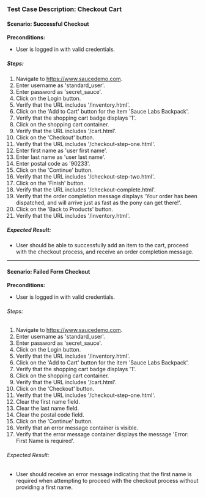 ### Test Case Description: Checkout Cart

#### Scenario: Successful Checkout

**Preconditions:**
- User is logged in with valid credentials.

##### Steps:
1. Navigate to https://www.saucedemo.com.
2. Enter username as 'standard_user'.
3. Enter password as 'secret_sauce'.
4. Click on the Login button.
5. Verify that the URL includes '/inventory.html'.
6. Click on the 'Add to Cart' button for the item 'Sauce Labs Backpack'.
7. Verify that the shopping cart badge displays '1'.
8. Click on the shopping cart container.
9. Verify that the URL includes '/cart.html'.
10. Click on the 'Checkout' button.
11. Verify that the URL includes '/checkout-step-one.html'.
12. Enter first name as 'user first name'.
13. Enter last name as 'user last name'.
14. Enter postal code as '90233'.
15. Click on the 'Continue' button.
16. Verify that the URL includes '/checkout-step-two.html'.
17. Click on the 'Finish' button.
18. Verify that the URL includes '/checkout-complete.html'.
19. Verify that the order completion message displays 'Your order has been dispatched, and will arrive just as fast as the pony can get there!'.
20. Click on the 'Back to Products' button.
21. Verify that the URL includes '/inventory.html'.

##### Expected Result:
- User should be able to successfully add an item to the cart, proceed with the checkout process, and receive an order completion message.

---

#### Scenario: Failed Form Checkout

**Preconditions:**
- User is logged in with valid credentials.

###### Steps:
1. Navigate to https://www.saucedemo.com.
2. Enter username as 'standard_user'.
3. Enter password as 'secret_sauce'.
4. Click on the Login button.
5. Verify that the URL includes '/inventory.html'.
6. Click on the 'Add to Cart' button for the item 'Sauce Labs Backpack'.
7. Verify that the shopping cart badge displays '1'.
8. Click on the shopping cart container.
9. Verify that the URL includes '/cart.html'.
10. Click on the 'Checkout' button.
11. Verify that the URL includes '/checkout-step-one.html'.
12. Clear the first name field.
13. Clear the last name field.
14. Clear the postal code field.
15. Click on the 'Continue' button.
16. Verify that an error message container is visible.
17. Verify that the error message container displays the message 'Error: First Name is required'.

###### Expected Result:
- User should receive an error message indicating that the first name is required when attempting to proceed with the checkout process without providing a first name.

